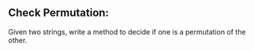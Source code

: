 ﻿## Check Permutation: 

Given two strings, write a method to decide if one is a permutation of the other.
